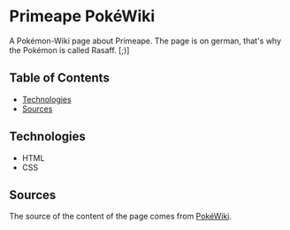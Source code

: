 # **Primeape PokéWiki**

A Pokémon-Wiki page about Primeape. The page is on german, that's why the Pokémon is called Rasaff. [;)]

## Table of Contents

- [Technologies](#technologies)
- [Sources](#sources)

## Technologies

- HTML
- CSS

## Sources

The source of the content of the page comes from [PokéWiki](https://pokewiki.de/Rasaff).
